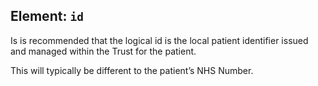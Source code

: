 ## Element: `id` <span class="mro-circle required" title="Required"></span>

Is is recommended that the logical id is the local patient identifier issued and managed within the Trust for the patient. 

This will typically be different to the patient’s NHS Number.